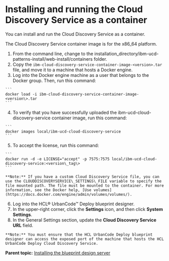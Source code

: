 # Installing and running the Cloud Discovery Service as a container

You can install and run the Cloud Discovery Service as a container.

The Cloud Discovery Service container image is for the x86\_64 platform.

1.   From the command line, change to the installation\_directory/ibm-ucd-patterns-install/web-install/containers folder. 
2.   Copy the `ibm-cloud-discovery-service-container-image-<version>.tar` file, and move it to a machine that hosts a Docker engine. 
3.   Log into the Docker engine machine as a user that belongs to the Docker group. Then, run this command: 

    ```
    docker load -i ibm-cloud-discovery-service-container-image-<version\>.tar
    ```

4.   To verify that you have successfully uploaded the ibm-ucd-cloud-discovery-service container image, run this command: 

    ```
    docker images local/ibm-ucd-cloud-discovery-service
    ```

5.   To accept the license, run this command: 

    ```
    docker run -d -e LICENSE="accept" -p 7575:7575 local/ibm-ucd-cloud-discovery-service:<version\_tag\>
    ```

    **Note:** If you have a custom Cloud Discovery Service file, you can use the CLOUDDISCOVERYSERVICE\_SETTINGS\_FILE variable to specify the file mounted path. The file must be mounted to the container. For more information, see the Docker help, [Use volumes](https://docs.docker.com/engine/admin/volumes/volumes/).

6.   Log into the HCL® UrbanCode™ Deploy blueprint designer. 
7.   In the upper-right corner, click the **Settings** icon, and then click **System Settings**. 
8.   In the General Settings section, update the **Cloud Discovery Service URL** field. 

    **Note:** You must ensure that the HCL UrbanCode Deploy blueprint designer can access the exposed port of the machine that hosts the HCL UrbanCode Deploy Cloud Discovery Service.


**Parent topic:** [Installing the blueprint design server](../../com.edt.doc/topics/install_server_bds.md)

